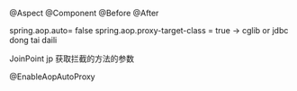 @Aspect
@Component
@Before
@After

spring.aop.auto= false
spring.aop.proxy-target-class = true  -> cglib  or jdbc dong tai daili

JoinPoint jp 获取拦截的方法的参数


@EnableAopAutoProxy  
